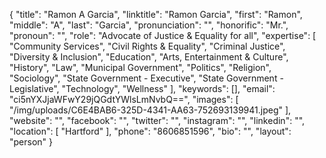 {
  "title": "Ramon A Garcia",
  "linktitle": "Ramon Garcia",
  "first": "Ramon",
  "middle": "A",
  "last": "Garcia",
  "pronunciation": "",
  "honorific": "Mr.",
  "pronoun": "",
  "role": "Advocate of Justice & Equality for all",
  "expertise": [
    "Community Services",
    "Civil Rights & Equality",
    "Criminal Justice",
    "Diversity & Inclusion",
    "Education",
    "Arts, Entertainment & Culture",
    "History",
    "Law",
    "Municipal Government",
    "Politics",
    "Religion",
    "Sociology",
    "State Government - Executive",
    "State Government - Legislative",
    "Technology",
    "Wellness"
  ],
  "keywords": [],
  "email": "ci5nYXJjaWFwY29jQGdtYWlsLmNvbQ==",
  "images": [
    "/img/uploads/C6E4BAB6-325D-4341-AA63-752693139941.jpeg"
  ],
  "website": "",
  "facebook": "",
  "twitter": "",
  "instagram": "",
  "linkedin": "",
  "location": [
    "Hartford"
  ],
  "phone": "8606851596",
  "bio": "",
  "layout": "person"
}
